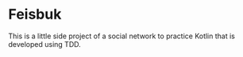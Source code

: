 # Feisbuk
This is a little side project of a social network to practice Kotlin that is developed using TDD.
